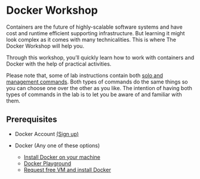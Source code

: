 # Docker Workshop

Containers are the future of highly-scalable software systems and have cost and runtime efficient supporting infrastructure. But learning it might look complex as it comes with many technicalities. This is where The Docker Workshop will help you.

Through this workshop, you’ll quickly learn how to work with containers and Docker with the help of practical activities.

Please note that, some of lab instructions contain both [solo and management commands](https://blog.couchbase.com/docker-1-13-management-commands/). Both types of commands do the same things so you can choose one over the other as you like. The intention of having both types of commands in the lab is to let you be aware of and familiar with them.

## Prerequisites

- Docker Account [(Sign up)](https://hub.docker.com/signup)

- Docker (Any one of these options)
  - [Install Docker on your machine](https://docs.docker.com/get-docker/)
  - [Docker Playground](https://labs.play-with-docker.com)
  - [Request free VM and install Docker](appendix/install-docker-free-vm.md)
